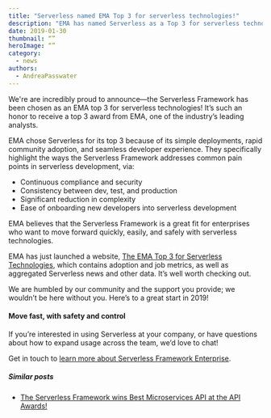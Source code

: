 ```yaml
---
title: "Serverless named EMA Top 3 for serverless technologies!"
description: "EMA has named Serverless as a Top 3 for serverless technologies in their recently-launched serverless report."
date: 2019-01-30
thumbnail: “”
heroImage: “”
category:
  - news
authors: 
  - AndreaPasswater
---
```


We're are incredibly proud to announce—the Serverless Framework has been chosen as an EMA top 3 for serverless technologies! It’s such an honor to receive a top 3 award from EMA, one of the industry’s leading analysts.

EMA chose Serverless for its top 3 because of its simple deployments, rapid community adoption, and seamless developer experience. They specifically highlight the ways the Serverless Framework addresses common pain points in serverless development, via:

- Continuous compliance and security
- Consistency between dev, test, and production
- Significant reduction in complexity
- Ease of onboarding new developers into serverless development

EMA believes that the Serverless Framework is a great fit for enterprises who want to move forward quickly, easily, and safely with serverless technologies.

EMA has just launched a website, [The EMA Top 3 for Serverless Technologies](https://www.ematop3.com/serverless.html), which contains adoption and job metrics, as well as aggregated Serverless news and other data. It’s well worth checking out.

We are humbled by our community and the support you provide; we wouldn’t be here without you. Here’s to a great start in 2019!

#### Move fast, with safety and control

If you’re interested in using Serverless at your company, or have questions about how to expand usage across the team, we’d love to chat!

Get in touch to [learn more about Serverless Framework Enterprise](https://serverless.com/support/).

##### Similar posts

- [The Serverless Framework wins Best Microservices API at the API Awards!](https://serverless.com/blog/serverless-framework-wins-best-microservices-api-awards/)
